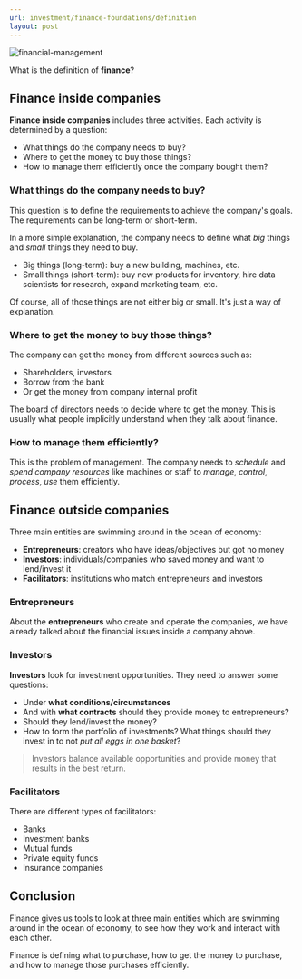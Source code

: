 ```yaml
---
url: investment/finance-foundations/definition
layout: post
---
```


![financial-management][financial-management]

What is the definition of **finance**?

## Finance inside companies

**Finance inside companies** includes three activities. Each activity is determined by a question:

- What things do the company needs to buy?
- Where to get the money to buy those things?
- How to manage them efficiently once the company bought them?

### What things do the company needs to buy?

This question is to define the requirements to achieve the company's goals.
The requirements can be long-term or short-term.

In a more simple explanation, the company needs to define what _big_ things and _small_ things they need to buy.

- Big things (long-term): buy a new building, machines, etc.
- Small things (short-term): buy new products for inventory, hire data scientists for research, expand marketing team, etc.

Of course, all of those things are not either big or small. It's just a way of explanation.

### Where to get the money to buy those things?

The company can get the money from different sources such as:

- Shareholders, investors
- Borrow from the bank
- Or get the money from company internal profit

The board of directors needs to decide where to get the money.
This is usually what people implicitly understand when they talk about finance.

### How to manage them efficiently?

This is the problem of management.
The company needs to _schedule_ and _spend company resources_ like machines
or staff to _manage_, _control_, _process_, _use_ them efficiently.

## Finance outside companies

Three main entities are swimming around in the ocean of economy:

- **Entrepreneurs**: creators who have ideas/objectives but got no money
- **Investors**: individuals/companies who saved money and want to lend/invest it
- **Facilitators**: institutions who match entrepreneurs and investors

### Entrepreneurs

About the **entrepreneurs** who create and operate the companies, we have already talked about the financial issues inside a company above.

### Investors

**Investors** look for investment opportunities. They need to answer some questions:

- Under **what conditions/circumstances**
- And with **what contracts** should they provide money to entrepreneurs?
- Should they lend/invest the money?
- How to form the portfolio of investments? What things should they invest in to not _put all eggs in one basket_?

> Investors balance available opportunities and provide money that results in the best return.

### Facilitators

There are different types of facilitators:

- Banks
- Investment banks
- Mutual funds
- Private equity funds
- Insurance companies

## Conclusion

Finance gives us tools to look at three main entities which are swimming around in the ocean of economy, to see how they work and interact with each other.

Finance is defining what to purchase, how to get the money to purchase, and how to manage those purchases efficiently.

<!-- MARKDOWN LINKS & IMAGES -->

[financial-management]: /assets/images/investment/finance-foundations/definition/financial-management.jpg

